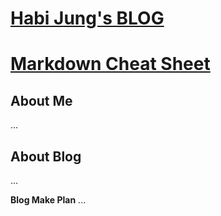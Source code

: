 # [Habi Jung's BLOG](https://habijung/github.io/)

# [Markdown Cheat Sheet](https://www.markdownguide.org/cheat-sheet/)

## About Me
...

## About Blog
...

**Blog Make Plan**
...